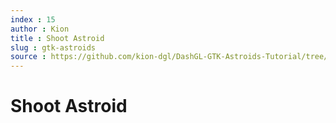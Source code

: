 ```yaml
---
index : 15
author : Kion
title : Shoot Astroid
slug : gtk-astroids
source : https://github.com/kion-dgl/DashGL-GTK-Astroids-Tutorial/tree/master/15_Shoot_Astroid
---
```

# Shoot Astroid

